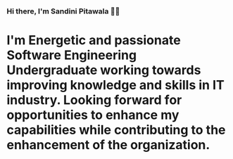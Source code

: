 ### Hi there, I'm Sandini Pitawala 👩‍💻

# I'm Energetic and passionate Software Engineering Undergraduate working towards improving knowledge and skills in IT industry. Looking forward for opportunities to enhance my capabilities while contributing to the enhancement of the organization.
